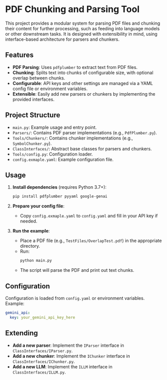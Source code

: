 # PDF Chunking and Parsing Tool

This project provides a modular system for parsing PDF files and chunking their content for further processing, such as feeding into language models or other downstream tasks. It is designed with extensibility in mind, using interface-based architecture for parsers and chunkers.

## Features
- **PDF Parsing**: Uses `pdfplumber` to extract text from PDF files.
- **Chunking**: Splits text into chunks of configurable size, with optional overlap between chunks.
- **Configurable**: API keys and other settings are managed via a YAML config file or environment variables.
- **Extensible**: Easily add new parsers or chunkers by implementing the provided interfaces.

## Project Structure
- `main.py`: Example usage and entry point.
- `Parsers/`: Contains PDF parser implementations (e.g., `PdfPlumber.py`).
- `Tools/Chunkers/`: Contains chunker implementations (e.g., `SymbolChunker.py`).
- `ClassInterfaces/`: Abstract base classes for parsers and chunkers.
- `Tools/config.py`: Configuration loader.
- `config.exmaple.yaml`: Example configuration file.

## Usage

1. **Install dependencies** (requires Python 3.7+):
   ```bash
   pip install pdfplumber pyyaml google-genai
   ```

2. **Prepare your config file**:
   - Copy `config.exmaple.yaml` to `config.yaml` and fill in your API key if needed.

3. **Run the example**:
   - Place a PDF file (e.g., `TestFiles/OverlapTest.pdf`) in the appropriate directory.
   - Run:
     ```bash
     python main.py
     ```
   - The script will parse the PDF and print out text chunks.

## Configuration

Configuration is loaded from `config.yaml` or environment variables. Example:

```yaml
gemini_api:
  key: your_gemini_api_key_here
```

## Extending
- **Add a new parser**: Implement the `IParser` interface in `ClassInterfaces/IParser.py`.
- **Add a new chunker**: Implement the `IChunker` interface in `ClassInterfaces/IChunker.py`.
- **Add a new LLM**: Implement the `ILLM` interface in `ClassInterfaces/ILLM.py`.